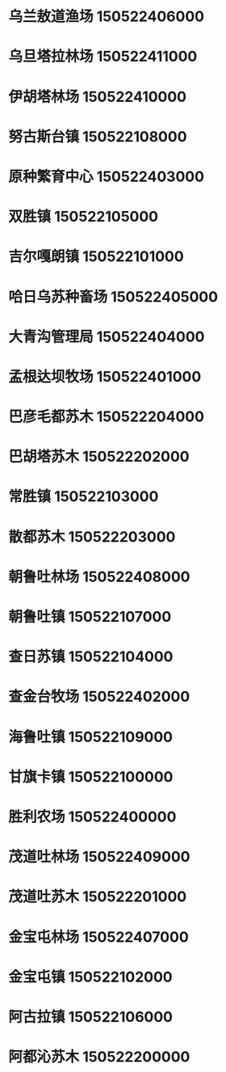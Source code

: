 # 乌兰敖道渔场 150522406000
# 乌旦塔拉林场 150522411000
# 伊胡塔林场 150522410000
# 努古斯台镇 150522108000
# 原种繁育中心 150522403000
# 双胜镇 150522105000
# 吉尔嘎朗镇 150522101000
# 哈日乌苏种畜场 150522405000
# 大青沟管理局 150522404000
# 孟根达坝牧场 150522401000
# 巴彦毛都苏木 150522204000
# 巴胡塔苏木 150522202000
# 常胜镇 150522103000
# 散都苏木 150522203000
# 朝鲁吐林场 150522408000
# 朝鲁吐镇 150522107000
# 查日苏镇 150522104000
# 查金台牧场 150522402000
# 海鲁吐镇 150522109000
# 甘旗卡镇 150522100000
# 胜利农场 150522400000
# 茂道吐林场 150522409000
# 茂道吐苏木 150522201000
# 金宝屯林场 150522407000
# 金宝屯镇 150522102000
# 阿古拉镇 150522106000
# 阿都沁苏木 150522200000
